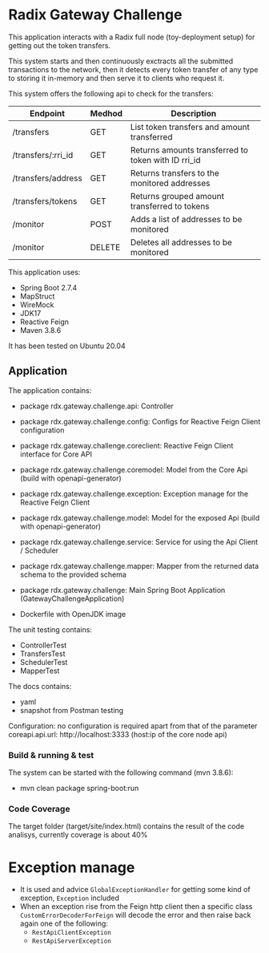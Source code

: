 # Radix Gateway Challenge

This application interacts with a Radix full node (toy-deployment setup) for getting out the token transfers.  

This system starts and then continuously exctracts all the submitted transactions to the network, 
then it detects every token transfer of any type to storing it in-memory 
and then serve it to clients who request it.

This system offers the following api to check for the transfers:

| Endpoint           | Medhod   | Description                                         |
|--------------------|----------|-----------------------------------------------------|
| /transfers         | GET      | List token transfers and amount transferred         |
| /transfers/:rri_id | GET      | Returns amounts transferred to token with ID rri_id |
| /transfers/address | GET      | Returns transfers to the monitored addresses        |
| /transfers/tokens  | GET      | Returns grouped amount transferred to tokens        |
| /monitor           | POST     | Adds a list of addresses to be monitored            |
| /monitor           | DELETE   | Deletes all addresses to be monitored               |


This application uses:
 - Spring Boot 2.7.4
 - MapStruct
 - WireMock
 - JDK17
 - Reactive Feign
 - Maven 3.8.6

It has been tested on Ubuntu 20.04

## Application

The application contains:

* package rdx.gateway.challenge.api: Controller 
* package rdx.gateway.challenge.config: Configs for Reactive Feign Client configuration
* package rdx.gateway.challenge.coreclient: Reactive Feign Client interface for Core API
* package rdx.gateway.challenge.coremodel: Model from the Core Api (build with openapi-generator)
* package rdx.gateway.challenge.exception: Exception manage for the Reactive Feign Client
* package rdx.gateway.challenge.model: Model for the exposed Api (build with openapi-generator)
* package rdx.gateway.challenge.service: Service for using the Api Client / Scheduler
* package rdx.gateway.challenge.mapper: Mapper from the returned data schema to the provided schema
* package rdx.gateway.challenge: Main Spring Boot Application (GatewayChallengeApplication)

* Dockerfile with OpenJDK image

The unit testing contains:
* ControllerTest
* TransfersTest
* SchedulerTest
* MapperTest

The docs contains:
* yaml
* snapshot from Postman testing

Configuration:
no configuration is required apart from that of the parameter 
coreapi.api.url: http://localhost:3333 (host:ip of the core node api)

### Build & running & test 

The system can be started with the following command (mvn 3.8.6):
  - mvn clean package spring-boot:run

### Code Coverage

The target folder (target/site/index.html) contains the result of the code analisys, currently coverage is about 40% 

# Exception manage
* It is used and advice `GlobalExceptionHandler` for getting some kind of exception, `Exception` included
* When an exception rise from the Feign http client then a specific class `CustomErrorDecoderForFeign` will decode the error and 
then raise back again one of the following:
    * `RestApiClientException` 
    * `RestApiServerException`